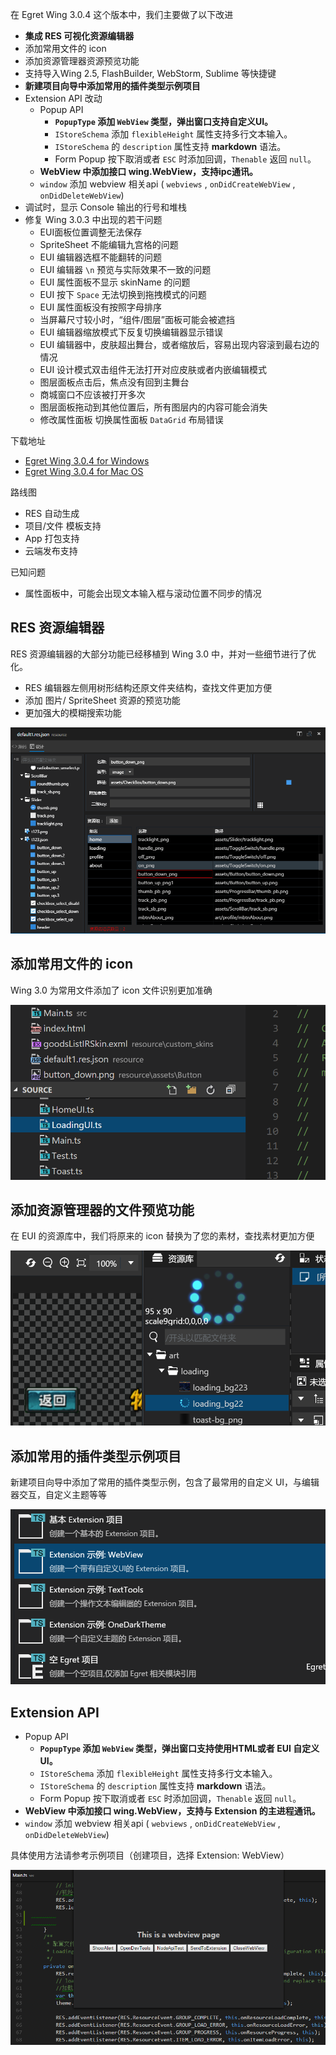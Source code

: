 

在 Egret Wing 3.0.4 这个版本中，我们主要做了以下改进

- **集成 RES 可视化资源编辑器**
- 添加常用文件的 icon
- 添加资源管理器资源预览功能
- 支持导入Wing 2.5, FlashBuilder, WebStorm, Sublime 等快捷键
- **新建项目向导中添加常用的插件类型示例项目**
- Extension API 改动
    - Popup API
        - **`PopupType` 添加 `WebView` 类型，弹出窗口支持自定义UI。**
        - `IStoreSchema` 添加 `flexibleHeight` 属性支持多行文本输入。
        - `IStoreSchema` 的 `description` 属性支持 **markdown** 语法。
        - Form Popup 按下取消或者 `ESC` 时添加回调，`Thenable` 返回 `null`。
    - **WebView 中添加接口 wing.WebView，支持ipc通讯。**
    - `window` 添加 webview 相关api (  `webviews` , `onDidCreateWebView` , `onDidDeleteWebView`)
- 调试时，显示 Console 输出的行号和堆栈
- 修复 Wing 3.0.3 中出现的若干问题
    - EUI面板位置调整无法保存
    - SpriteSheet 不能编辑九宫格的问题
    - EUI 编辑器选框不能翻转的问题
    - EUI 编辑器 `\n` 预览与实际效果不一致的问题
    - EUI 属性面板不显示 skinName 的问题
    - EUI 按下 `Space` 无法切换到拖拽模式的问题
    - EUI 属性面板没有按照字母排序
    - 当屏幕尺寸较小时，“组件/图层”面板可能会被遮挡
    - EUI 编辑器缩放模式下反复切换编辑器显示错误
    - EUI 编辑器中，皮肤超出舞台，或者缩放后，容易出现内容滚到最右边的情况
    - EUI 设计模式双击组件无法打开对应皮肤或者内嵌编辑模式
    - 图层面板点击后，焦点没有回到主舞台
    - 商城窗口不应该被打开多次
    - 图层面板拖动到其他位置后，所有图层内的内容可能会消失
    - 修改属性面板 切换属性面板 `DataGrid` 布局错误
    
下载地址

- [Egret Wing 3.0.4 for Windows](http://tool.egret-labs.org/EgretWing/electron/EgretWing-v3.0.4.exe?t=2016042620 "Windows")
- [Egret Wing 3.0.4 for Mac OS](http://tool.egret-labs.org/EgretWing/electron/EgretWing-v3.0.4.dmg?t=2016042620 "Mac OS")



路线图
- RES 自动生成
- 项目/文件 模板支持
- App 打包支持
- 云端发布支持

已知问题
- 属性面板中，可能会出现文本输入框与滚动位置不同步的情况


## RES 资源编辑器
RES 资源编辑器的大部分功能已经移植到 Wing 3.0 中，并对一些细节进行了优化。

- RES 编辑器左侧用树形结构还原文件夹结构，查找文件更加方便
- 添加 图片/ SpriteSheet 资源的预览功能
- 更加强大的模糊搜索功能

![RES](571f43774fc4e.png)


## 添加常用文件的 icon

Wing 3.0 为常用文件添加了 icon 文件识别更加准确

![icon](571f437742a2d.png)


## 添加资源管理器的文件预览功能

在 EUI 的资源库中，我们将原来的 icon 替换为了您的素材，查找素材更加方便

![icon](571f437760dcb.png)

## 添加常用的插件类型示例项目

新建项目向导中添加了常用的插件类型示例，包含了最常用的自定义 UI，与编辑器交互，自定义主题等等

![icon](571f43772f384.png)

## Extension API

- Popup API
    - **`PopupType` 添加 `WebView` 类型，弹出窗口支持使用HTML或者 EUI 自定义UI。**
    - `IStoreSchema` 添加 `flexibleHeight` 属性支持多行文本输入。
    - `IStoreSchema` 的 `description` 属性支持 **markdown** 语法。
    - Form Popup 按下取消或者 `ESC` 时添加回调，`Thenable` 返回 `null`。
- **WebView 中添加接口 wing.WebView，支持与 Extension 的主进程通讯。**
- `window` 添加 webview 相关api (  `webviews` , `onDidCreateWebView` , `onDidDeleteWebView`)

具体使用方法请参考示例项目（创建项目，选择 Extension: WebView）


![icon](571f43776f77b.png)







